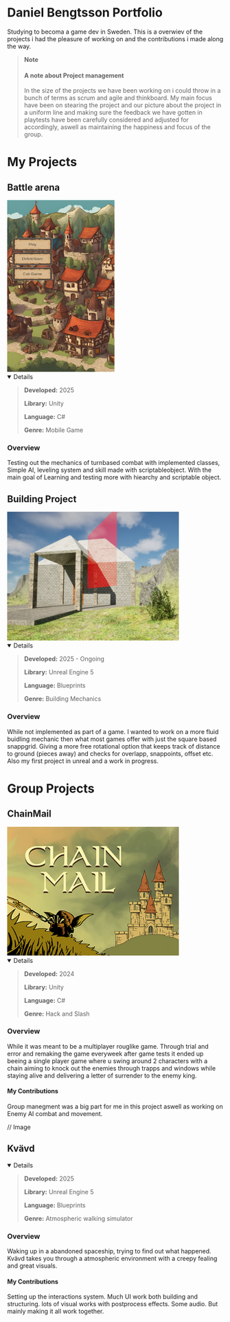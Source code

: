 # Daniel Bengtsson Portfolio

Studying to becoma a game dev in Sweden. This is a overwiev of the projects i had the pleasure of working on and the contributions i made along the way.

>**Note**
>#### A note about Project management
> 
> In the size of the projects we have been working on i could throw in a bunch of terms as scrum and agile and thinkboard. My main focus have been on stearing the project and our picture about the project in a uniform line and making sure the feedback we have gotten in playtests have been carefully considered and adjusted for accordingly, aswell as maintaining the happiness and focus of the group.

# My Projects

## Battle arena
<img src="https://github.com/SenseiLegacy/Portfolio/blob/main/Images/BattleArena.png" alt="Sample Image" width="250" height="400">


<details open>
 
> **Developed:** 2025  <br/>
>  
> **Library:** Unity  <br/>
>  
> **Language:** C#  <br/>
>  
> **Genre:** Mobile Game  
</details>

### Overview
Testing out the mechanics of turnbased combat with implemented classes, Simple AI, leveling system and skill made with scriptableobject. With the main goal of Learning and testing more with hiearchy and scriptable object.


## Building Project
<img src="https://github.com/SenseiLegacy/Portfolio/blob/main/Images/BuildProject.png" alt="Sample Image" width="400" height="300">

<details open>
 
> **Developed:** 2025 - Ongoing <br/>
>
> **Library:** Unreal Engine 5 <br/>
>
> **Language:** Blueprints <br/>
>
> **Genre:** Building Mechanics
</details>

### Overview
While not implemented as part of a game. I wanted to work on a more fluid buidling mechanic then what most games offer with just the square based snappgrid. Giving a more free rotational option that keeps track of distance to ground (pieces away) and checks for overlapp, snappoints, offset etc. Also my first project in unreal and a work in progress.


# Group Projects



## ChainMail

<img src="https://github.com/SenseiLegacy/Portfolio/blob/main/Images/ChainMail.png" alt="Sample Image" width="400" height="300">

<details open>
 
 > **Developed:** 2024 <br/>
>
> **Library:** Unity <br/>
>
> **Language:** C# <br/>
>
> **Genre:** Hack and Slash
</details>

### Overview
While it was meant to be a multiplayer rouglike game. Through trial and error and remaking the game everyweek after game tests it ended up beeing a single player game where u swing around 2 characters with a chain aiming to knock out the enemies through trapps and windows while staying alive and delivering a letter of surrender to the enemy king. 

#### My Contributions

Group manegment was a big part for me in this project aswell as working on Enemy AI combat and movement.

// Image

## Kvävd

<details open>
 
 > **Developed:** 2025 <br/>
>
>**Library:** Unreal Engine 5 <br/>
>
>**Language:** Blueprints <br/>
>
>**Genre:** Atmospheric walking simulator
</details>

### Overview
Waking up in a abandoned spaceship, trying to find out what happened. Kvävd takes you through a atmospheric environment with a creepy fealing and great visuals.

#### My Contributions

Setting up the interactions system. Much UI work both building and structuring. lots of visual works with postprocess effects. Some audio. But mainly making it all work together.
